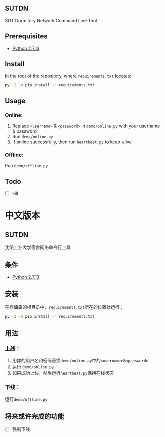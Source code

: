 ## SUTDN
SUT Dormitory Network Command Line Tool

## Prerequisites

* [Python 2.7.13](https://www.python.org/downloads/)

## Install

In the root of the repository, where `requirements.txt` locates:

```bash
py -2 -m pip install -r requirements.txt
```

## Usage

### Online:
1. Replace `<username>` & `<password>` in `demo/online.py` with your username & password
2. Run `demo/online.py`
3. If online successfully, then run `heartbeat.py` to keep-alive

### Offline:
Run `demo/offline.py`

## Todo
- [ ] kill

# 中文版本

## SUTDN
沈阳工业大学宿舍网络命令行工具

## 条件

* [Python 2.7.13](https://www.python.org/downloads/)

## 安装

在存储库的根目录中，`requirements.txt`所在的位置处运行：

```bash
py -2 -m pip install -r requirements.txt
```

## 用法

### 上线：
1. 用你的用户名和密码替换`demo/online.py`中的`<username>`&`<password>`
2. 运行 `demo/online.py`
3. 如果成功上线，然后运行`heartbeat.py`保持在线状态

### 下线：
运行`demo/offline.py`


## 将来或许完成的功能
- [ ] 强制下线
